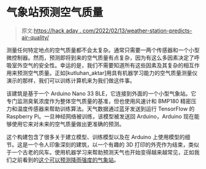 # 气象站预测空气质量

> 原文:[https://hack aday . com/2022/02/13/weather-station-predicts-air-quality/](https://hackaday.com/2022/02/13/weather-station-predicts-air-quality/)

测量任何特定地点的空气质量都不会太复杂。通常只需要一两个传感器和一个小型微控制器。然而，预测即将到来的空气质量有点复杂，因为有这么多因素决定了呼吸室外空气的安全性。幸运的是，我们不需要知道所有这些因素及其复杂的相互作用来预测空气质量。正如[kutluhan_aktar]用具有机器学习能力的空气质量测量仪演示的那样，我们可以训练计算机来为我们做这件事。

该建筑是基于一个 Arduino Nano 33 BLE，它连接到外面的一个小型气象站。它专门监测臭氧浓度作为整体空气质量的基准，但也使用风速计和 BMP180 精密压力和温度传感器来帮助训练算法。天气数据通过蓝牙发送到运行 TensorFlow 的 Raspberry Pi。一旦神经网络被训练，该模型被发送回 Arduino，Arduino 现在能够使用它来对未来的空气质量做出更准确的预测。

这个构建包含了很多关于建立模型、训练模型以及在 Arduino 上使用模型的细节。这是一个令人印象深刻的建筑，以一个有趣的 3D 打印的外壳作为结束，类似于一个古老的风车。使用机器学习来帮助预测天气也开始变得越来越常见，正如我们之前看到的[这个可以预测降雨强度的气象站](https://hackaday.io/project/178000-iot-weather-station-predicts-rainfall-intensity)。